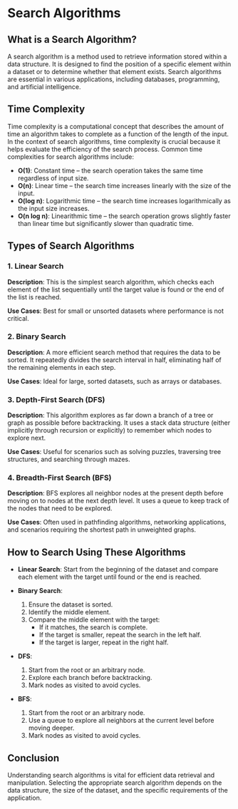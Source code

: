 # Search Algorithms

## What is a Search Algorithm?

A search algorithm is a method used to retrieve information stored within a data structure. It is designed to find the position of a specific element within a dataset or to determine whether that element exists. Search algorithms are essential in various applications, including databases, programming, and artificial intelligence.

## Time Complexity

Time complexity is a computational concept that describes the amount of time an algorithm takes to complete as a function of the length of the input. In the context of search algorithms, time complexity is crucial because it helps evaluate the efficiency of the search process. Common time complexities for search algorithms include:

- **O(1)**: Constant time – the search operation takes the same time regardless of input size.
- **O(n)**: Linear time – the search time increases linearly with the size of the input.
- **O(log n)**: Logarithmic time – the search time increases logarithmically as the input size increases.
- **O(n log n)**: Linearithmic time – the search operation grows slightly faster than linear time but significantly slower than quadratic time.

## Types of Search Algorithms

### 1. Linear Search

**Description**: This is the simplest search algorithm, which checks each element of the list sequentially until the target value is found or the end of the list is reached.

**Use Cases**: Best for small or unsorted datasets where performance is not critical.

### 2. Binary Search

**Description**: A more efficient search method that requires the data to be sorted. It repeatedly divides the search interval in half, eliminating half of the remaining elements in each step.

**Use Cases**: Ideal for large, sorted datasets, such as arrays or databases.

### 3. Depth-First Search (DFS)

**Description**: This algorithm explores as far down a branch of a tree or graph as possible before backtracking. It uses a stack data structure (either implicitly through recursion or explicitly) to remember which nodes to explore next.

**Use Cases**: Useful for scenarios such as solving puzzles, traversing tree structures, and searching through mazes.

### 4. Breadth-First Search (BFS)

**Description**: BFS explores all neighbor nodes at the present depth before moving on to nodes at the next depth level. It uses a queue to keep track of the nodes that need to be explored.

**Use Cases**: Often used in pathfinding algorithms, networking applications, and scenarios requiring the shortest path in unweighted graphs.

## How to Search Using These Algorithms

- **Linear Search**: Start from the beginning of the dataset and compare each element with the target until found or the end is reached.
  
- **Binary Search**:
  1. Ensure the dataset is sorted.
  2. Identify the middle element.
  3. Compare the middle element with the target:
     - If it matches, the search is complete.
     - If the target is smaller, repeat the search in the left half.
     - If the target is larger, repeat in the right half.

- **DFS**:
  1. Start from the root or an arbitrary node.
  2. Explore each branch before backtracking.
  3. Mark nodes as visited to avoid cycles.

- **BFS**:
  1. Start from the root or an arbitrary node.
  2. Use a queue to explore all neighbors at the current level before moving deeper.
  3. Mark nodes as visited to avoid cycles.

## Conclusion

Understanding search algorithms is vital for efficient data retrieval and manipulation. Selecting the appropriate search algorithm depends on the data structure, the size of the dataset, and the specific requirements of the application.

